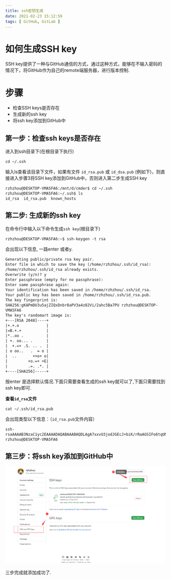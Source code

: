 ```yaml
---
title: ssh密钥生成
date: 2021-02-23 15:12:59
tags: [ GitHub, GitLab ]
---
```


如何生成SSH key
==============

SSH key提供了一种与GitHub通信的方式，通过这种方式，能够在不输入密码的情况下，将GitHub作为自己的remote端服务器，进行版本控制.

步骤
==============

* 检查SSH keys是否存在
* 生成新的ssh key
* 将ssh key添加到GitHub中

第一步：检查ssh keys是否存在
------------------

进入到ssh目录下(在根目录下执行)
```
cd ~/.ssh
```
输入ls查看该目录下文件，如果有文件 `id_rsa.pub` 或 `id_dsa.pub` (例如下)，则直接进入步骤3将SSH key添加到GitHub中，否则进入第二步生成SSH key
```
rzhzhou@DESKTOP-VMA5FA6:/mnt/d/cmder$ cd ~/.ssh
rzhzhou@DESKTOP-VMA5FA6:~/.ssh$ ls
id_rsa  id_rsa.pub  known_hosts
```




第二步: 生成新的ssh key
-----------------

在命令行中输入以下命令生成`ssh key`(根目录下)

```
rzhzhou@DESKTOP-VMA5FA6:~$ ssh-keygen -t rsa
```

会出现以下信息, 一路enter 或者y.

```
Generating public/private rsa key pair.                                      
Enter file in which to save the key (/home/rzhzhou/.ssh/id_rsa):             
/home/rzhzhou/.ssh/id_rsa already exists.                                    
Overwrite (y/n)? y                                                           
Enter passphrase (empty for no passphrase):                                  
Enter same passphrase again:                                                 
Your identification has been saved in /home/rzhzhou/.ssh/id_rsa.             
Your public key has been saved in /home/rzhzhou/.ssh/id_rsa.pub.             
The key fingerprint is:                                                      
SHA256:gKAPmDU3u5ajZIQxDnbr8aPV3a4z82Vi/2ahc5Ba7PU rzhzhou@DESKTOP-VMA5FA6   
The key's randomart image is:                                                
+---[RSA 2048]----+                                                          
|+.+.o            |                                                          
|=B.+.+           |                                                          
|*..oo .          |                                                          
| +. oo... .      |                                                          
|  +.=+ .S. .. .  |                                                          
| o oo..   .  = o |                                                          
|  ..       ++o+ o|                                                          
|         +o.=+ +E|                                                          
|         .=. .*. |                                                          
+----[SHA256]-----+                                                          
```
按enter 是选择默认情况.下面只需要查看生成的ssh key就可以了,下面只需要找到ssh key即可.

__查看`id_rsa`文件__

```
cat ~/.ssh/id_rsa.pub
```

会出现类型以下信息：（`id_rsa.pub`文件内容）

    ssh- rsaAAAAB3NzaC1yc2EAAAADAQABAAABAQDLAgA7xxvU3jodJGEcJ+biK/rRaAGSIFo6tqUNtMmbDUzUWJsSqEiAYzlMgcZNYd6xynq/SDHiwUAPU2NsLqwDz6aPpk5vHXAC+Y+XISH+vbBDYrx/Zq8UhnuqbaBLjNdLK2rhJQlZGQsK78Uv5PogprpW0/hMRKZ08fq7Sbh37dHnAqQLM2+ky0Ag75LfcSyuMpYVphaBboaxIBHdw/pbHC+6Ku3AV/HRoZAnqkKtCOnYuJPGEta1YzMYDCqZODdQQMpKqTyJwmixCe0ceLv7piWtilLEfm4Os56JH4t9K/eVa1Y+MtoUEeoKVPn+Q1bnMo9bcs8rZf7o8T4ZLZPx rzhzhou@DESKTOP-VMA5FA6  


第三步：将ssh key添加到GitHub中
-----------------------------  

<img src="/img/ssh_添加密钥.png">  

三步完成就添加成功了.